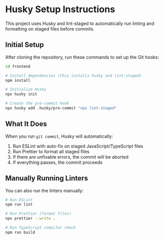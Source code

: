 # Husky Setup Instructions

This project uses Husky and lint-staged to automatically run linting and formatting on staged files before commits.

## Initial Setup

After cloning the repository, run these commands to set up the Git hooks:

```bash
cd frontend

# Install dependencies (this installs husky and lint-staged)
npm install

# Initialize Husky
npx husky init

# Create the pre-commit hook
npx husky add .husky/pre-commit "npx lint-staged"
```

## What It Does

When you run `git commit`, Husky will automatically:

1. Run ESLint with auto-fix on staged JavaScript/TypeScript files
2. Run Prettier to format all staged files
3. If there are unfixable errors, the commit will be aborted
4. If everything passes, the commit proceeds

## Manually Running Linters

You can also run the linters manually:

```bash
# Run ESLint
npm run lint

# Run Prettier (format files)
npx prettier --write .

# Run TypeScript compiler check
npm run build
```

